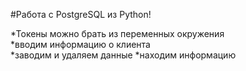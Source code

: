 #Работа с PostgreSQL из Python!

*Токены можно брать из переменных окружения     
*вводим информацию о клиента  
*заводим и удаляем данные
*находим информацию